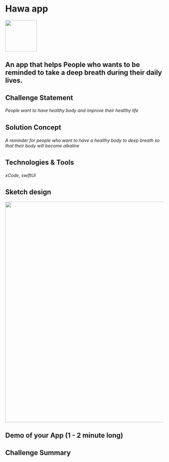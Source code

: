 # Hawa app
<img src="https://user-images.githubusercontent.com/116789430/212021661-5b5a96a9-c75c-4996-8988-2d78f6ebdce1.png" width="100" />


## An app that helps People who wants to be reminded to take a deep breath during their daily lives.

## Challenge Statement
###### People want to have healthy body and improve their healthy life

## Solution Concept
###### A reminder for people who want to have a healthy body to deep breath so that their body will become alkaline

## Technologies & Tools
###### xCode, swiftUI

## Sketch design
<img src="https://user-images.githubusercontent.com/116789430/212025358-c113fc25-00f5-4f45-8f0c-7893a8b89999.png" width="700" />



## Demo of your App (1 - 2 minute long)

## Challenge Summary
